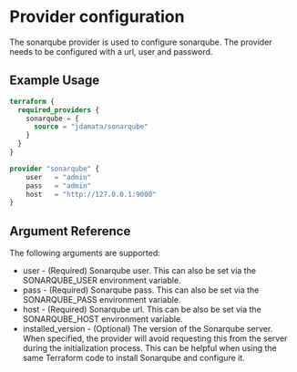 # Provider configuration

The sonarqube provider is used to configure sonarqube. The provider needs to be configured with a url, user and password.

## Example Usage
```terraform
terraform {
  required_providers {
    sonarqube = {
      source = "jdamata/sonarqube"
    }
  }
}

provider "sonarqube" {
    user   = "admin"
    pass   = "admin" 
    host   = "http://127.0.0.1:9000"
}
```

## Argument Reference
The following arguments are supported:

- user - (Required) Sonarqube user. This can also be set via the SONARQUBE_USER environment variable.
- pass - (Required) Sonarqube pass. This can also be set via the SONARQUBE_PASS environment variable.
- host - (Required) Sonarqube url. This can be also be set via the SONARQUBE_HOST environment variable.
- installed_version - (Optional) The version of the Sonarqube server. When specified, the provider will avoid requesting this from the server during the initialization process. This can be helpful when using the same Terraform code to install Sonarqube and configure it.  
